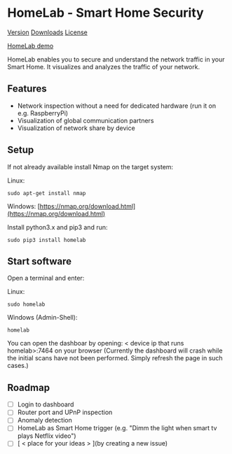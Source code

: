 # HomeLab - Smart Home Security

[Version](https://img.shields.io/pypi/v/homelab.svg)
[Downloads](https://img.shields.io/pypi/dm/homelab.svg?style=plastic)
[License](https://img.shields.io/pypi/dm/homelab.svg?style=plastic)

[HomeLab demo](./img/banner.gif)

HomeLab enables you to secure and understand the network traffic in your Smart Home.
It visualizes and analyzes the traffic of your network.

## Features
  + Network inspection without a need for dedicated hardware (run it on e.g. RaspberryPi)
  + Visualization of global communication partners
  + Visualization of network share by device

## Setup
If not already available install Nmap on the target system:

Linux:
```
sudo apt-get install nmap
```

Windows:
[https://nmap.org/download.html](https://nmap.org/download.html)

Install python3.x and pip3 and run:

```
sudo pip3 install homelab
```

## Start software
Open a terminal and enter:

Linux:
```
sudo homelab
```

Windows (Admin-Shell):
```
homelab
```

You can open the dashboar by opening:
< device ip that runs homelab>:7464 on your browser
(Currently the dashboard will crash while the initial scans have not been performed. Simply refresh the page in such cases.)

## Roadmap
  - [ ] Login to dashboard
  - [ ] Router port and UPnP inspection
  - [ ] Anomaly detection
  - [ ] HomeLab as Smart Home trigger (e.g. "Dimm the light when smart tv plays Netflix video")
  - [ ] [ < place for your ideas > ](by creating a new issue)
